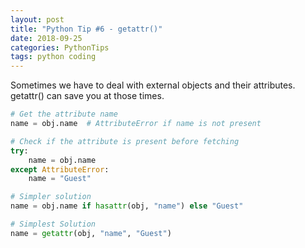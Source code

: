 ```yaml
---
layout: post
title: "Python Tip #6 - getattr()"
date: 2018-09-25
categories: PythonTips
tags: python coding
---
```


Sometimes we have to deal with external objects and their attributes. getattr() can save you at those times.

```python
# Get the attribute name
name = obj.name  # AttributeError if name is not present

# Check if the attribute is present before fetching
try:
    name = obj.name
except AttributeError:
    name = "Guest"

# Simpler solution
name = obj.name if hasattr(obj, "name") else "Guest"

# Simplest Solution
name = getattr(obj, "name", "Guest")
```